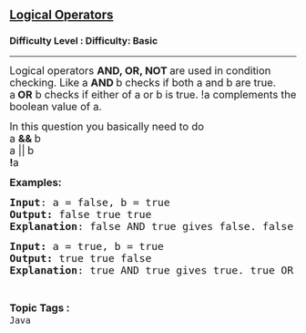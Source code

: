 <h2><a href="https://www.geeksforgeeks.org/problems/logical-operators-1605596247--132814/1?page=5&difficulty=Basic&status=unsolved,attempted&sortBy=accuracy">Logical Operators</a></h2><h3>Difficulty Level : Difficulty: Basic</h3><hr><div class="problems_problem_content__Xm_eO"><p><span style="font-size: 18px;">Logical operators <strong>AND, OR, NOT&nbsp;</strong>are used in condition checking. Like a <strong>AND&nbsp;</strong>b checks if both a and b are true. a<strong>&nbsp;OR</strong> b checks if either of a or b is true. !a&nbsp;</span><span style="font-size: 18px; font-family: -apple-system, BlinkMacSystemFont, 'Segoe UI', Roboto, Oxygen, Ubuntu, Cantarell, 'Open Sans', 'Helvetica Neue', sans-serif;">complements the boolean value of a.</span></p>
<p><span style="font-size: 18px;">In this question you basically need to do<br>a <strong>&amp;&amp;&nbsp;</strong>b<br>a ||<strong>&nbsp;</strong>b<br><strong>!</strong>a</span></p>
<p><span style="font-size: 18px;"><strong>Examples:</strong></span></p>
<pre><span style="font-size: 18px;"><strong>Input</strong>: a = false, b = true
<strong>Output:</strong> false true true
<strong>Explanation</strong>: false AND true gives false. false OR true gives true. NOT false give true.</span></pre>
<pre><span style="font-size: 18px;"><strong>Input: </strong>a = true, b = true 
<strong>Output:</strong> true true false
<strong>Explanation</strong>: true AND true gives true. true OR true gives true. NOT true give false.</span></pre></div><br><p><span style=font-size:18px><strong>Topic Tags : </strong><br><code>Java</code>&nbsp;